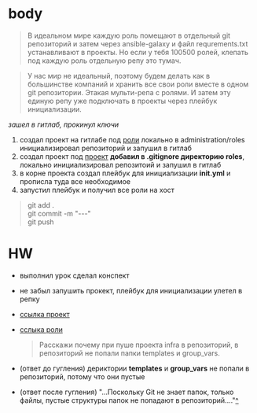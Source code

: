 # body
> В идеальном мире каждую роль помещают в отдельный git репозиторий и затем через ansible-galaxy и файл requrements.txt устанавливают в проекты. 
Но если у тебя 100500 ролей, клепать под каждую роль отдельную репу это тумач.

> У нас мир не идеальный, поэтому будем делать как в большинстве компаний и хранить все свои роли вместе в одном git репозитории. Этакая мульти-репа с ролями. И затем эту единую репу уже подключать в проекты через плейбук инициализации.

*зашел в гитлаб, прокинул ключи*

1. создал проект на гитлабе под [роли](https://gitlab.com/prushe/administration-roles) локально в administration/roles инициализировал репозиторий и запушил в гитлаб
2. создал проект под [проект](https://gitlab.com/prushe/administration) **добавил в .gitignore директорию roles**, локально инициализировал репозитоий и запушил в гитлаб
3. в корне проекта создал плейбук для инициализации **init.yml** и прописла туда все необходимое
4. запустил плейбук и получил все роли на хост
   

>git add .  
git commit -m "---"  
git push



# HW

* выполнил урок сделал конспект
* не забыл запушить прокект, плейбук для инициализации улетел в репку
* [ссылка проект](https://gitlab.com/prushe/administration)
* [сслыка роли](https://gitlab.com/prushe/administration-roles)  
  

  >Расскажи почему при пуше проекта infra в репозиторий, в репозиторий не попали папки templates и group_vars.

* (ответ до гугления) дериктории  **templates** и **group_vars** не попали в репозиторий, потому что они пустые  

* (ответ после гугления) "...Поскольку Git не знает папок, только файлы, пустые структуры папок не попадают в репозиторий...."[^](https://vielhuber.de/ru/blog/git-i-pustaya-papka/)
